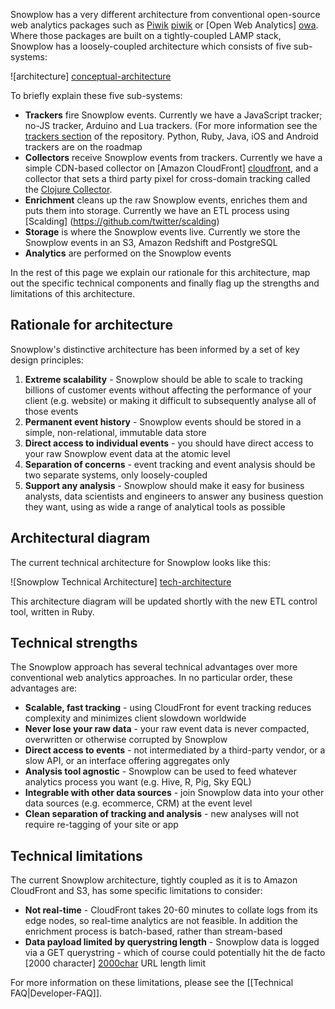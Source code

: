 Snowplow has a very different architecture from conventional open-source web analytics packages such as [Piwik] [piwik] or [Open Web Analytics] [owa]. Where those packages are built on a tightly-coupled LAMP stack, Snowplow has a loosely-coupled architecture which consists of five sub-systems:

![architecture] [conceptual-architecture]

To briefly explain these five sub-systems:

* **Trackers** fire Snowplow events. Currently we have a JavaScript tracker; no-JS tracker, Arduino and Lua trackers. (For more information see the [trackers section](https://github.com/snowplow/snowplow/tree/master/1-trackers) of the repository. Python, Ruby, Java, iOS and Android trackers are on the roadmap
* **Collectors** receive Snowplow events from trackers. Currently we have a simple CDN-based collector on [Amazon CloudFront] [cloudfront], and a collector that sets a third party pixel for cross-domain tracking called the [Clojure Collector](https://github.com/snowplow/snowplow/tree/master/2-collectors/clojure-collector). 
* **Enrichment** cleans up the raw Snowplow events, enriches them and puts them into storage. Currently we have an ETL process using [Scalding] (https://github.com/twitter/scalding)
* **Storage** is where the Snowplow events live. Currently we store the Snowplow events in an S3, Amazon Redshift and PostgreSQL
* **Analytics** are performed on the Snowplow events

In the rest of this page we explain our rationale for this architecture, map out the specific technical components and finally flag up the strengths and limitations of this architecture.

## Rationale for architecture

Snowplow's distinctive architecture has been informed by a set of key design principles:

1. **Extreme scalability** - Snowplow should be able to scale to tracking billions of customer events without affecting the performance of your client (e.g. website) or making it difficult to subsequently analyse all of those events
2. **Permanent event history** - Snowplow events should be stored in a simple, non-relational, immutable data store
3. **Direct access to individual events** - you should have direct access to your raw Snowplow event data at the atomic level
4. **Separation of concerns** - event tracking and event analysis should be two separate systems, only loosely-coupled
5. **Support any analysis** - Snowplow should make it easy for business analysts, data scientists and engineers to answer any business question they want, using as wide a range of analytical tools as possible

## Architectural diagram

The current technical architecture for Snowplow looks like this:

![Snowplow Technical Architecture] [tech-architecture]

This architecture diagram will be updated shortly with the new ETL control tool, written in Ruby.

## Technical strengths

The Snowplow approach has several technical advantages over more
conventional web analytics approaches. In no particular order, these
advantages are:

* **Scalable, fast tracking** - using CloudFront for event tracking
    reduces complexity and minimizes client slowdown worldwide
* **Never lose your raw data** - your raw event data is never
    compacted, overwritten or otherwise corrupted by Snowplow
* **Direct access to events** - not intermediated by a third-party
    vendor, or a slow API, or an interface offering aggregates only
* **Analysis tool agnostic** - Snowplow can be used to feed whatever
    analytics process you want (e.g. Hive, R, Pig, Sky EQL)  
* **Integrable with other data sources** - join Snowplow data into
    your other data sources (e.g. ecommerce, CRM) at the event level
* **Clean separation of tracking and analysis** - new analyses will not
    require re-tagging of your site or app

## Technical limitations

The current Snowplow architecture, tightly coupled as it is to Amazon
CloudFront and S3, has some specific limitations to consider:

* **Not real-time** - CloudFront takes 20-60 minutes to collate logs from its edge nodes, so real-time analytics are not feasible. In addition the enrichment process is batch-based, rather than stream-based
* **Data payload limited by querystring length** - Snowplow data is logged via a GET querystring - which of course could potentially hit the de facto [2000 character] [2000char] URL length limit

For more information on these limitations, please see the [[Technical FAQ|Developer-FAQ]].

[conceptual-architecture]: https://d3i6fms1cm1j0i.cloudfront.net/github-wiki/images/conceptual-architecture.png
[tech-architecture]: https://d3i6fms1cm1j0i.cloudfront.net/github-wiki/images/technical-architecture.png
[piwik]: http://piwik.org/
[owa]: http://www.openwebanalytics.com/
[cloudfront]: http://aws.amazon.com/cloudfront/
[s3]: http://aws.amazon.com/s3/
[hadoop]: http://hadoop.apache.org/
[hive]: http://hive.apache.org/
[2000char]: http://stackoverflow.com/questions/417142/what-is-the-maximum-length-of-a-url